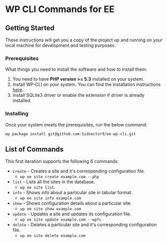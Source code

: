 # WP CLI Commands for EE

## Getting Started

These instructions will get you a copy of the project up and running on your local machine for development and testing purposes.

### Prerequisites

What things you need to install the software and how to install them:

 1. You need to have **PHP version >= 5.3** installed on your system.
 2. Install WP-CLI on your system. You can find the installation instructions [here](http://wp-cli.org/#installing).
 3. Install SQLite3 driver or enable the extension if driver is already installed.

### Installing

Once your system meets the prerequisites, run the below command:

```
wp package install git@github.com:Sidsector9/ee-wp-cli.git

```

## List of Commands

This first iteration supports the following 6 commands:

 * `create` - Creates a site and it's corresponding configuration file.
    * `wp ee site create example.com --php`
 * `list` - Lists all the sites in the database.
    * `wp ee site list` 
 * `info` - Shows info about a particular site in tabular format.
    * `wp ee site info example.com` 
 * `show` - Shows configuration details about a particular site.
    * `wp ee site show example.com` 
 * `update` - Updates a site and updates its configuration file.
    * `wp ee site update example.com --wpfc` 
 * `delete` - Deletes a particular site and it's corresponding configuration file.
    * `wp ee site delete example.com` 
